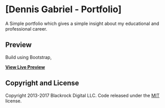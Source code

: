 # [Dennis Gabriel - Portfolio]

A Simple portfolio which gives a simple insight about my educational and professional career.

## Preview

Build using Bootstrap,

**[View Live Preview](https://blackrockdigital.github.io/startbootstrap-agency/)**


## Copyright and License

Copyright 2013-2017 Blackrock Digital LLC. Code released under the [MIT](https://github.com/BlackrockDigital/startbootstrap-agency/blob/gh-pages/LICENSE) license.
